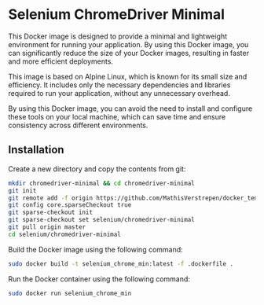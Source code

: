 # Selenium ChromeDriver Minimal

This Docker image is designed to provide a minimal and lightweight environment for running your application. By using this Docker image, you can significantly reduce the size of your Docker images, resulting in faster and more efficient deployments.

This image is based on Alpine Linux, which is known for its small size and efficiency. It includes only the necessary dependencies and libraries required to run your application, without any unnecessary overhead.

By using this Docker image, you can avoid the need to install and configure these tools on your local machine, which can save time and ensure consistency across different environments.


## Installation

Create a new directory and copy the contents from git:

```bash
mkdir chromedriver-minimal && cd chromedriver-minimal
git init
git remote add -f origin https://github.com/MathisVerstrepen/docker_templates.git
git config core.sparseCheckout true
git sparse-checkout init
git sparse-checkout set selenium/chromedriver-minimal
git pull origin master
cd selenium/chromedriver-minimal
```

Build the Docker image using the following command:
```bash
sudo docker build -t selenium_chrome_min:latest -f .dockerfile .
```

Run the Docker container using the following command:
```bash
sudo docker run selenium_chrome_min
```